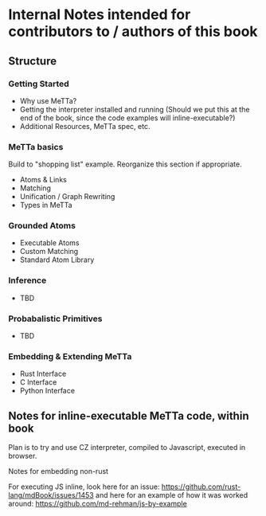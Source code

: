
# Internal Notes intended for contributors to / authors of this book

## Structure

### Getting Started

* Why use MeTTa?
* Getting the interpreter installed and running (Should we put this at the end of the book, since the code examples will inline-executable?)
* Additional Resources, MeTTa spec, etc.

### MeTTa basics

Build to "shopping list" example. Reorganize this section if appropriate.

* Atoms & Links
* Matching
* Unification / Graph Rewriting
* Types in MeTTa

### Grounded Atoms

* Executable Atoms
* Custom Matching
* Standard Atom Library

### Inference

* TBD

### Probabalistic Primitives

* TBD

### Embedding & Extending MeTTa

* Rust Interface
* C Interface
* Python Interface

## Notes for inline-executable MeTTa code, within book

Plan is to try and use CZ interpreter, compiled to Javascript, executed in browser.

Notes for embedding non-rust 

For executing JS inline, look here for an issue: https://github.com/rust-lang/mdBook/issues/1453
and here for an example of how it was worked around: https://github.com/md-rehman/js-by-example

